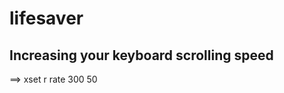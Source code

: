 # lifesaver

<h2>Increasing your keyboard scrolling speed </h2>
==> <bold> xset r rate 300 50 </bold>
  
